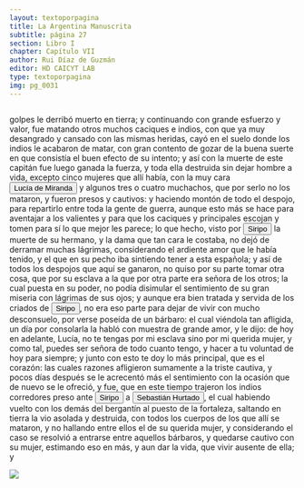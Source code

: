 ```yaml
---
layout: textoporpagina
title: La Argentina Manuscrita
subtitle: página 27
section: Libro I
chapter: Capítulo VII
author: Rui Díaz de Guzmán
editor: HD CAICYT LAB
type: textoporpagina
img: pg_0031
---
```

<div class="row">
    <div class="column">
<p>golpes le derribó muerto en tierra; y continuando con grande esfuerzo y valor, fue matando otros muchos caciques e indios, con que ya muy desangrado y cansado con las mismas heridas, cayó en el suelo donde los indios le acabaron de matar, con gran contento de gozar de la buena suerte en que consistía el buen efecto de su intento; y así con la muerte de este capitán fue luego ganada la fuerza, y toda ella destruida sin dejar hombre a vida, excepto cinco mujeres que allí había, con la muy cara <button class="balloon" data-balloon-pos="up" data-balloon-length="large" data-balloon="Española, esposa de Sebastián Hurtado.">Lucía de Miranda</button> y algunos tres o cuatro muchachos, que por serlo no los mataron, y fueron presos y cautivos: y haciendo montón de todo el despojo, para repartirlo entre toda la gente de guerra, aunque esto más se hace para aventajar a los valientes y para que los caciques y principales escojan y tomen para sí lo que mejor les parece; lo que hecho, visto por <button class="balloon" data-balloon-pos="up" data-balloon-length="large" data-balloon="Cacique de la tribu de los Coronda">Siripo</button> la muerte de su hermano, y la dama que tan cara le costaba, no dejó de derramar muchas lágrimas, considerando el ardiente amor que le había tenido, y el que en su pecho iba sintiendo tener a esta española; y así de todos los despojos que aquí se ganaron, no quiso por su parte tomar otra cosa, que por su esclava a la que por otra parte era señora de los otros; la cual puesta en su poder, no podía disimular el sentimiento de su gran miseria con lágrimas de sus ojos; y aunque era bien tratada y servida de los criados de <button class="balloon" data-balloon-pos="up" data-balloon-length="large" data-balloon="Cacique de la tribu de los Coronda">Siripo</button>, no era eso parte para dejar de vivir con mucho desconsuelo, por verse poseída de un bárbaro: el cual viéndola tan afligida, un día por consolarla la habló con muestra de grande amor, y le dijo: de hoy en adelante, Lucía, no te tengas por mi esclava sino por mi querida mujer, y como tal, puedes ser señora de todo cuanto tengo, y hacer a tu voluntad de hoy para siempre; y junto con esto te doy lo más principal, que es el corazón: las cuales razones afligieron sumamente a la triste cautiva, y pocos días después se le acrecentó más el sentimiento con la ocasión que de nuevo se le ofreció, y fue, que en este tiempo trajeron los indios corredores preso ante <button class="balloon" data-balloon-pos="up" data-balloon-length="large" data-balloon="Cacique de la tribu de los Coronda">Siripo</button> a <button class="balloon" data-balloon-pos="up" data-balloon-length="large" data-balloon="Soldado español">Sebastián Hurtado</button>, el cual habiendo vuelto con los demás del bergantín al puesto de la fortaleza, saltando en tierra la vio asolada y destruida, con todos los cuerpos de los que allí se mataron, y no hallando entre ellos el de su querida mujer, y considerando el caso se resolvió a entrarse entre aquellos bárbaros, y quedarse cautivo con su mujer, estimando eso en más, y aun dar la vida, que vivir ausente de ella; y </p></div>

<div class="column">
<a href="{{site.baseurl}}/assets/img/argentina_manuscrita/{{page.img}}.jpg"><img src="{{site.baseurl}}/assets/img/argentina_manuscrita/{{page.img}}.jpg"></a>
</div>
</div>